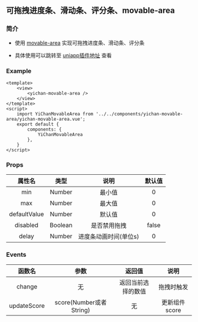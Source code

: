 ## 可拖拽进度条、滑动条、评分条、movable-area

### 简介

- 使用 [movable-area](https://developers.weixin.qq.com/miniprogram/dev/component/movable-area.html) 实现可拖拽进度条、滑动条、评分条

- 具体使用可以跳转至 [uniapp插件地址](https://ext.dcloud.net.cn/plugin?id=6274) 查看

### Example
```
<template>
	<view>
		<yichan-movable-area />
	</view>
</template>
<script>
	import YiChanMovableArea from '../../components/yichan-movable-area/yichan-movable-area.vue';
	export default {
		components: {
			YiChanMovableArea
		},
	}
</script>

```
### Props
|  属性名  | 类型 | 说明 | 默认值 |
|  :----:  | :----:  | :----: | :----: |
| min  | Number | 最小值 | 0 |
| max  | Number | 最大值 | 0 |
| defaultValue  | Number | 默认值 | 0 |
| disabled  | Boolean | 是否禁用拖拽 | false |
| delay  | Number | 进度条动画时间(单位s) | 0 |
### Events
|  函数名  | 参数 | 返回值 | 说明 |
| :----:  | :----: | :----: | :----: |
| change  | 无 | 返回当前选择的数值 | 拖拽时触发 |
| updateScore  | score(Number或者 String) | 无 | 更新组件 score |


<!-- 发布时需要 将  components 文件夹复制到 release/yichan-movable-area 下，然后 将 yichan-movable-area 打包 上传即可 -->
